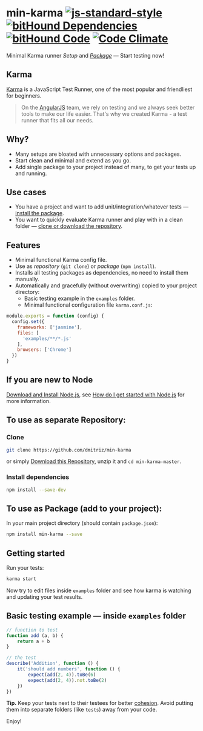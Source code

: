 # min-karma [![js-standard-style](https://img.shields.io/badge/code%20style-standard-brightgreen.svg)](http://standardjs.com/) [![bitHound Dependencies](https://www.bithound.io/github/dmitriz/min-karma/badges/dependencies.svg)](https://www.bithound.io/github/dmitriz/min-karma/master/dependencies/npm) [![bitHound Code](https://www.bithound.io/github/dmitriz/min-karma/badges/code.svg)](https://www.bithound.io/github/dmitriz/min-karma) [![Code Climate](https://codeclimate.com/github/dmitriz/min-karma/badges/gpa.svg)](https://codeclimate.com/github/dmitriz/min-karma)
Minimal Karma runner *Setup* and [*Package*](https://www.npmjs.com/package/min-karma) &mdash; Start testing now!


## Karma
[Karma](http://karma-runner.github.io/0.13/index.html) is a JavaScript Test Runner, one of the most popular and friendliest for beginners.

> On the [AngularJS](https://angularjs.org/) team, we rely on testing and we always seek better tools to make our life easier. That's why we created
Karma - a test runner that fits all our needs.


## Why?
- Many setups are bloated with unnecessary options and packages.
- Start clean and minimal and extend as you go.
- Add single package to your project instead of many, to get your tests up and running.

## Use cases
- You have a project and want to add unit/integration/whatever tests &mdash; [install the package](#to-use-as-package-add-to-your-project).
- You want to quickly evaluate Karma runner and play with in a clean folder &mdash; [clone or download the repository](#to-use-as-separate-repository).

## Features
- Minimal functional Karma config file.
- Use as *repository* (`git clone`) or *package* (`npm install`).
- Installs all testing packages as dependencies, no need to install them manually.
- Automatically and gracefully (without overwriting) copied to your project directory:
  - Basic testing example in the `examples` folder.
  - Minimal functional configuration file `karma.conf.js`:

```js
module.exports = function (config) {
  config.set({
    frameworks: ['jasmine'],
    files: [
      'examples/**/*.js'
    ],
    browsers: ['Chrome']
  })
}
```

## If you are new to Node
[Download and Install Node.js](https://nodejs.org/download/), see [How do I get started with Node.js](http://stackoverflow.com/questions/2353818/how-do-i-get-started-with-node-js) for more information.


## To use as separate Repository: 
### Clone
```sh
git clone https://github.com/dmitriz/min-karma
```
or simply [Download this Repository](https://github.com/dmitriz/min-karma/archive/master.zip),
unzip it and `cd min-karma-master`.

### Install dependencies
```sh
npm install --save-dev
```

## To use as Package (add to your project):
In your main project directory (should contain `package.json`):
```sh
npm install min-karma --save
```

## Getting started
Run your tests:
```sh
karma start
```
Now try to edit files inside `examples` folder and see how karma is watching and updating your test results.

## Basic testing example &mdash; inside `examples` folder
```js
// function to test
function add (a, b) {
	return a + b
}

// the test
describe('Addition', function () {
	it('should add numbers', function () {
		expect(add(2, 4)).toBe(6)
		expect(add(2, 4)).not.toBe(2)
	})
})
```

**Tip.** Keep your tests next to their testees for better [cohesion](https://en.wikipedia.org/wiki/Cohesion_(computer_science)). Avoid putting them into separate folders (like `tests`) away from your code.

Enjoy!
